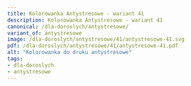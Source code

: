 ```yaml
---
title: Kolorowanka Antystresowe - wariant 41
description: Kolorowanka Antystresowe - wariant 41
canonical: /dla-doroslych/antystresowe/
variant_of: antystresowe
image: /dla-doroslych/antystresowe/41/antystresowe-41.svg
pdf: /dla-doroslych/antystresowe/41/antystresowe-41.pdf
alt: "Kolorowanka do druku antystresowe"
tags:
- dla-doroslych
- antystresowe
---
```

